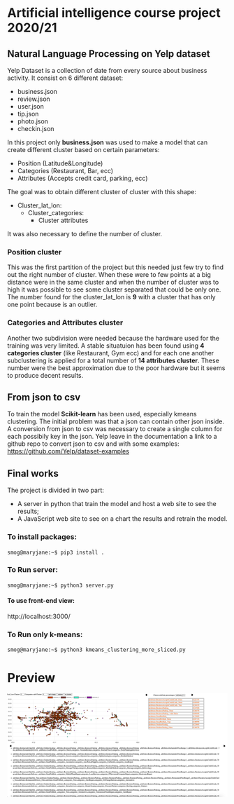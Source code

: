 # Artificial intelligence course project 2020/21
## Natural Language Processing on Yelp dataset

Yelp Dataset is a collection of date from every source about business activity. It consist on 6 different dataset:
* business.json
* review.json
* user.json
* tip.json
* photo.json 
* checkin.json

In this project only **business.json** was used to make a model that can create different cluster based on certain parameters:

* Position (Latitude&Longitude)
* Categories (Restaurant, Bar, ecc)
* Attributes (Accepts credit card, parking, ecc)

The goal was to obtain different cluster of cluster with this shape:
* Cluster_lat_lon:
  * Cluster_categories:
    - Cluster attributes  


It was also necessary to define the number of cluster.

### Position cluster

This was the first partition of the project but this needed just few try to find out the right number of cluster. 
When these were to few points at a big distance were in the same cluster and when the number of cluster was to high it was possible to see some cluster separated that could be only one. 
The number found for the cluster_lat_lon is **9** with a cluster that has only one point because is an outlier.

### Categories and Attributes cluster

Another two subdivision were needed because the hardware used for the training was very limited.
A stable situatuion has been found using **4 categories cluster** (like Restaurant, Gym ecc) and for each one another subclustering is applied for a total number of **14 attributes cluster**. These number were the best approximation due to the poor hardware but it seems to produce decent results.



## From json to csv
To train the model **Scikit-learn** has been used, especially kmeans clustering. The initial problem was that a json can contain other json inside. A conversion from json to csv
was necessary to create a single column for each possibily key in the json. Yelp leave in the documentation a link to a github repo to convert json to csv and with some examples:
https://github.com/Yelp/dataset-examples

## Final works

The project is divided in two part:
* A server in python that train the model and host a web site to see the results;
* A JavaScript web site to see on a chart the results and retrain the model.


### To install packages:
```console
smog@maryjane:~$ pip3 install .
```

### To Run server:

```console
smog@maryjane:~$ python3 server.py
```
#### To use front-end view:
  http://localhost:3000/

### To Run only k-means:

```console
smog@maryjane:~$ python3 kmeans_clustering_more_sliced.py
```

# Preview
![testo alt](/foto/home.png "Screenshoot of the results on website")
